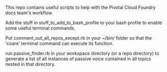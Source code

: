 This repo contains useful scripts to help with the Pivotal Cloud Foundry docs team's workflow.

Add the stuff in stuff_to_add_to_bash_profile to your bash profile to enable some useful terminal commands.

Put comment_out_all_repos_except.rb in your ~/bin/ folder so that the 'coare' terminal command can execute its function.

run passive_finder.rb in your workspace directory (or a repo directory) to generate a list of all instances of passive voice contained in all topics nested in that directory.